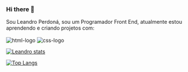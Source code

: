 ### Hi there 👋

Sou Leandro Perdoná, sou um Programador Front End, atualmente estou aprendendo e criando projetos com:
<br>
<br>
<img src="https://img.shields.io/badge/HTML5-E34F26?style=for-the-badge&logo=html5&logoColor=white" alt="html-logo" />
<img src="https://img.shields.io/badge/CSS3-1572B6?style=for-the-badge&logo=css3&logoColor=white" alt="css-logo" />

[![Leandro stats](https://github-readme-stats.vercel.app/api?username=leandroperdona)](https://github.com/anuraghazra/github-readme-stats)

[![Top Langs](https://github-readme-stats.vercel.app/api/top-langs/?username=leandroperdona)](https://github.com/anuraghazra/github-readme-stats)

